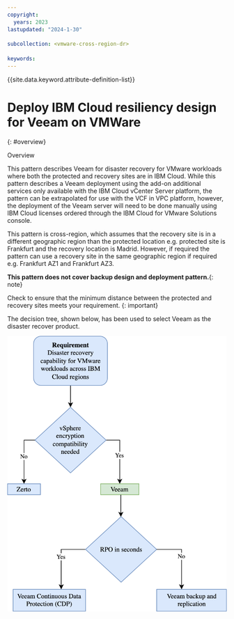 ```yaml
---
copyright:
  years: 2023
lastupdated: "2024-1-30"

subcollection: <vmware-cross-region-dr>

keywords:
---
```

{{site.data.keyword.attribute-definition-list}}

# Deploy IBM Cloud resiliency design for Veeam on VMWare

{: \#overview}

Overview

This pattern describes Veeam for disaster recovery for VMware workloads where both the protected and recovery sites are in IBM Cloud. While this pattern describes a Veeam deployment using the add-on additional services only available with the IBM Cloud vCenter Server platform, the pattern can be extrapolated for use with the VCF in VPC platform, however, the deployment of the Veeam server will need to be done manually using IBM Cloud licenses ordered through the IBM Cloud for VMware Solutions console.

This pattern is cross-region, which assumes that the recovery site is in a different geographic region than the protected location e.g. protected site is Frankfurt and the recovery location is Madrid. However, if required the pattern can use a recovery site in the same geographic region if required e.g. Frankfurt AZ1 and Frankfurt AZ3.

**This pattern does not cover backup design and deployment pattern.**{: note}

Check to ensure that the minimum distance between the protected and recovery sites meets your requirement. {: important}

The decision tree, shown below, has been used to select Veeam as the disaster recover product.

![A diagram of a workflow Description automatically generated](image/decision_tree-Veeam.drawio.svg)

